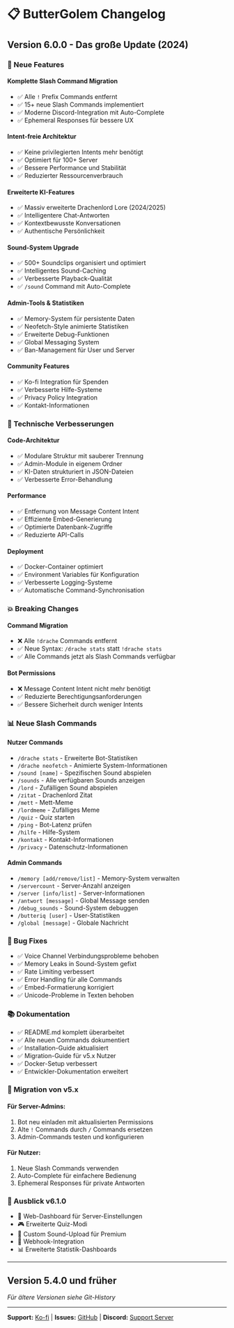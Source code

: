 # 📋 ButterGolem Changelog

## Version 6.0.0 - Das große Update (2024)

### 🚀 Neue Features

#### **Komplette Slash Command Migration**
- ✅ Alle `!` Prefix Commands entfernt
- ✅ 15+ neue Slash Commands implementiert
- ✅ Moderne Discord-Integration mit Auto-Complete
- ✅ Ephemeral Responses für bessere UX

#### **Intent-freie Architektur**
- ✅ Keine privilegierten Intents mehr benötigt
- ✅ Optimiert für 100+ Server
- ✅ Bessere Performance und Stabilität
- ✅ Reduzierter Ressourcenverbrauch

#### **Erweiterte KI-Features**
- ✅ Massiv erweiterte Drachenlord Lore (2024/2025)
- ✅ Intelligentere Chat-Antworten
- ✅ Kontextbewusste Konversationen
- ✅ Authentische Persönlichkeit

#### **Sound-System Upgrade**
- ✅ 500+ Soundclips organisiert und optimiert
- ✅ Intelligentes Sound-Caching
- ✅ Verbesserte Playback-Qualität
- ✅ `/sound` Command mit Auto-Complete

#### **Admin-Tools & Statistiken**
- ✅ Memory-System für persistente Daten
- ✅ Neofetch-Style animierte Statistiken
- ✅ Erweiterte Debug-Funktionen
- ✅ Global Messaging System
- ✅ Ban-Management für User und Server

#### **Community Features**
- ✅ Ko-fi Integration für Spenden
- ✅ Verbesserte Hilfe-Systeme
- ✅ Privacy Policy Integration
- ✅ Kontakt-Informationen

### 🔧 Technische Verbesserungen

#### **Code-Architektur**
- ✅ Modulare Struktur mit sauberer Trennung
- ✅ Admin-Module in eigenem Ordner
- ✅ KI-Daten strukturiert in JSON-Dateien
- ✅ Verbesserte Error-Behandlung

#### **Performance**
- ✅ Entfernung von Message Content Intent
- ✅ Effiziente Embed-Generierung
- ✅ Optimierte Datenbank-Zugriffe
- ✅ Reduzierte API-Calls

#### **Deployment**
- ✅ Docker-Container optimiert
- ✅ Environment Variables für Konfiguration
- ✅ Verbesserte Logging-Systeme
- ✅ Automatische Command-Synchronisation

### 💥 Breaking Changes

#### **Command Migration**
- ❌ Alle `!drache` Commands entfernt
- ✅ Neue Syntax: `/drache stats` statt `!drache stats`
- ✅ Alle Commands jetzt als Slash Commands verfügbar

#### **Bot Permissions**
- ❌ Message Content Intent nicht mehr benötigt
- ✅ Reduzierte Berechtigungsanforderungen
- ✅ Bessere Sicherheit durch weniger Intents

### 📊 Neue Slash Commands

#### **Nutzer Commands**
- `/drache stats` - Erweiterte Bot-Statistiken
- `/drache neofetch` - Animierte System-Informationen
- `/sound [name]` - Spezifischen Sound abspielen
- `/sounds` - Alle verfügbaren Sounds anzeigen
- `/lord` - Zufälligen Sound abspielen
- `/zitat` - Drachenlord Zitat
- `/mett` - Mett-Meme
- `/lordmeme` - Zufälliges Meme
- `/quiz` - Quiz starten
- `/ping` - Bot-Latenz prüfen
- `/hilfe` - Hilfe-System
- `/kontakt` - Kontakt-Informationen
- `/privacy` - Datenschutz-Informationen

#### **Admin Commands**
- `/memory [add/remove/list]` - Memory-System verwalten
- `/servercount` - Server-Anzahl anzeigen
- `/server [info/list]` - Server-Informationen
- `/antwort [message]` - Global Message senden
- `/debug_sounds` - Sound-System debuggen
- `/butteriq [user]` - User-Statistiken
- `/global [message]` - Globale Nachricht

### 🐛 Bug Fixes

- ✅ Voice Channel Verbindungsprobleme behoben
- ✅ Memory Leaks in Sound-System gefixt
- ✅ Rate Limiting verbessert
- ✅ Error Handling für alle Commands
- ✅ Embed-Formatierung korrigiert
- ✅ Unicode-Probleme in Texten behoben

### 📚 Dokumentation

- ✅ README.md komplett überarbeitet
- ✅ Alle neuen Commands dokumentiert
- ✅ Installation-Guide aktualisiert
- ✅ Migration-Guide für v5.x Nutzer
- ✅ Docker-Setup verbessert
- ✅ Entwickler-Dokumentation erweitert

### 🎯 Migration von v5.x

#### **Für Server-Admins:**
1. Bot neu einladen mit aktualisierten Permissions
2. Alte `!` Commands durch `/` Commands ersetzen
3. Admin-Commands testen und konfigurieren

#### **Für Nutzer:**
1. Neue Slash Commands verwenden
2. Auto-Complete für einfachere Bedienung
3. Ephemeral Responses für private Antworten

### 🔮 Ausblick v6.1.0

- 🔄 Web-Dashboard für Server-Einstellungen
- 🎮 Erweiterte Quiz-Modi
- 🎵 Custom Sound-Upload für Premium
- 🔗 Webhook-Integration
- 📊 Erweiterte Statistik-Dashboards

---

## Version 5.4.0 und früher

*Für ältere Versionen siehe Git-History*

---

**Support:** [Ko-fi](https://ko-fi.com/buttergolem) | **Issues:** [GitHub](https://github.com/drachenlord/buttergolem/issues) | **Discord:** [Support Server](https://discord.gg/buttergolem)